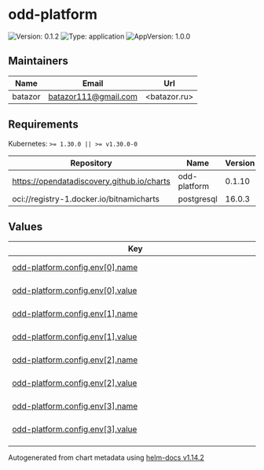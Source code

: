 # odd-platform

![Version: 0.1.2](https://img.shields.io/badge/Version-0.1.2-informational?style=flat-square) ![Type: application](https://img.shields.io/badge/Type-application-informational?style=flat-square) ![AppVersion: 1.0.0](https://img.shields.io/badge/AppVersion-1.0.0-informational?style=flat-square)

## Maintainers

| Name | Email | Url |
| ---- | ------ | --- |
| batazor | <batazor111@gmail.com> | <batazor.ru> |

## Requirements

Kubernetes: `>= 1.30.0 || >= v1.30.0-0`

| Repository | Name | Version |
|------------|------|---------|
| https://opendatadiscovery.github.io/charts | odd-platform | 0.1.10 |
| oci://registry-1.docker.io/bitnamicharts | postgresql | 16.0.3 |

## Values

<table height="400px" >
	<thead>
		<th>Key</th>
		<th>Type</th>
		<th>Default</th>
		<th>Description</th>
	</thead>
	<tbody>
		<tr>
			<td id="odd-platform--config--env[0]--name"><a href="./values.yaml#L6">odd-platform.config.env[0].name</a></td>
			<td>
string
</td>
			<td>
				<div style="max-width: 300px;">
<pre lang="json">
"OTEL_INSTRUMENTATION_COMMON_DB_STATEMENT_SANITIZER_ENABLED"
</pre>
</div>
			</td>
			<td></td>
		</tr>
		<tr>
			<td id="odd-platform--config--env[0]--value"><a href="./values.yaml#L7">odd-platform.config.env[0].value</a></td>
			<td>
string
</td>
			<td>
				<div style="max-width: 300px;">
<pre lang="json">
"true"
</pre>
</div>
			</td>
			<td></td>
		</tr>
		<tr>
			<td id="odd-platform--config--env[1]--name"><a href="./values.yaml#L8">odd-platform.config.env[1].name</a></td>
			<td>
string
</td>
			<td>
				<div style="max-width: 300px;">
<pre lang="json">
"SPRING_DATASOURCE_URL"
</pre>
</div>
			</td>
			<td></td>
		</tr>
		<tr>
			<td id="odd-platform--config--env[1]--value"><a href="./values.yaml#L9">odd-platform.config.env[1].value</a></td>
			<td>
string
</td>
			<td>
				<div style="max-width: 300px;">
<pre lang="json">
"jdbc:postgresql://odd-platform-postgresql:5432/odd-platform"
</pre>
</div>
			</td>
			<td></td>
		</tr>
		<tr>
			<td id="odd-platform--config--env[2]--name"><a href="./values.yaml#L10">odd-platform.config.env[2].name</a></td>
			<td>
string
</td>
			<td>
				<div style="max-width: 300px;">
<pre lang="json">
"SPRING_DATASOURCE_USERNAME"
</pre>
</div>
			</td>
			<td></td>
		</tr>
		<tr>
			<td id="odd-platform--config--env[2]--value"><a href="./values.yaml#L11">odd-platform.config.env[2].value</a></td>
			<td>
string
</td>
			<td>
				<div style="max-width: 300px;">
<pre lang="json">
"odd-platform"
</pre>
</div>
			</td>
			<td></td>
		</tr>
		<tr>
			<td id="odd-platform--config--env[3]--name"><a href="./values.yaml#L12">odd-platform.config.env[3].name</a></td>
			<td>
string
</td>
			<td>
				<div style="max-width: 300px;">
<pre lang="json">
"SPRING_DATASOURCE_PASSWORD"
</pre>
</div>
			</td>
			<td></td>
		</tr>
		<tr>
			<td id="odd-platform--config--env[3]--value"><a href="./values.yaml#L13">odd-platform.config.env[3].value</a></td>
			<td>
string
</td>
			<td>
				<div style="max-width: 300px;">
<pre lang="json">
"odd-platform"
</pre>
</div>
			</td>
			<td></td>
		</tr>
		<tr>
			<td id="odd-platform--enabled"><a href="./values.yaml#L2">odd-platform.enabled</a></td>
			<td>
bool
</td>
			<td>
				<div style="max-width: 300px;">
<pre lang="json">
true
</pre>
</div>
			</td>
			<td></td>
		</tr>
		<tr>
			<td id="odd-platform--ingress--annotations--"cert-manager--io/cluster-issuer""><a href="./values.yaml#L20">odd-platform.ingress.annotations."cert-manager.io/cluster-issuer"</a></td>
			<td>
string
</td>
			<td>
				<div style="max-width: 300px;">
<pre lang="json">
"cert-manager-production"
</pre>
</div>
			</td>
			<td></td>
		</tr>
		<tr>
			<td id="odd-platform--ingress--annotations--"nginx--ingress--kubernetes--io/enable-opentelemetry""><a href="./values.yaml#L22">odd-platform.ingress.annotations."nginx.ingress.kubernetes.io/enable-opentelemetry"</a></td>
			<td>
string
</td>
			<td>
				<div style="max-width: 300px;">
<pre lang="json">
"true"
</pre>
</div>
			</td>
			<td></td>
		</tr>
		<tr>
			<td id="odd-platform--ingress--annotations--"nginx--ingress--kubernetes--io/enable-owasp-core-rules""><a href="./values.yaml#L21">odd-platform.ingress.annotations."nginx.ingress.kubernetes.io/enable-owasp-core-rules"</a></td>
			<td>
string
</td>
			<td>
				<div style="max-width: 300px;">
<pre lang="json">
"true"
</pre>
</div>
			</td>
			<td></td>
		</tr>
		<tr>
			<td id="odd-platform--ingress--className"><a href="./values.yaml#L17">odd-platform.ingress.className</a></td>
			<td>
string
</td>
			<td>
				<div style="max-width: 300px;">
<pre lang="json">
"nginx"
</pre>
</div>
			</td>
			<td></td>
		</tr>
		<tr>
			<td id="odd-platform--ingress--enabled"><a href="./values.yaml#L16">odd-platform.ingress.enabled</a></td>
			<td>
bool
</td>
			<td>
				<div style="max-width: 300px;">
<pre lang="json">
true
</pre>
</div>
			</td>
			<td></td>
		</tr>
		<tr>
			<td id="odd-platform--ingress--hosts[0]--host"><a href="./values.yaml#L25">odd-platform.ingress.hosts[0].host</a></td>
			<td>
string
</td>
			<td>
				<div style="max-width: 300px;">
<pre lang="json">
"odd.shortlink.best"
</pre>
</div>
			</td>
			<td></td>
		</tr>
		<tr>
			<td id="odd-platform--ingress--hosts[0]--paths[0]--path"><a href="./values.yaml#L27">odd-platform.ingress.hosts[0].paths[0].path</a></td>
			<td>
string
</td>
			<td>
				<div style="max-width: 300px;">
<pre lang="json">
"/"
</pre>
</div>
			</td>
			<td></td>
		</tr>
		<tr>
			<td id="odd-platform--ingress--hosts[0]--paths[0]--pathType"><a href="./values.yaml#L28">odd-platform.ingress.hosts[0].paths[0].pathType</a></td>
			<td>
string
</td>
			<td>
				<div style="max-width: 300px;">
<pre lang="json">
"ImplementationSpecific"
</pre>
</div>
			</td>
			<td></td>
		</tr>
		<tr>
			<td id="odd-platform--ingress--tls[0]--hosts[0]"><a href="./values.yaml#L33">odd-platform.ingress.tls[0].hosts[0]</a></td>
			<td>
string
</td>
			<td>
				<div style="max-width: 300px;">
<pre lang="json">
"odd.shortlink.best"
</pre>
</div>
			</td>
			<td></td>
		</tr>
		<tr>
			<td id="odd-platform--ingress--tls[0]--secretName"><a href="./values.yaml#L31">odd-platform.ingress.tls[0].secretName</a></td>
			<td>
string
</td>
			<td>
				<div style="max-width: 300px;">
<pre lang="json">
"odd-ingress-tls"
</pre>
</div>
			</td>
			<td></td>
		</tr>
		<tr>
			<td id="odd-platform--resources--limits--cpu"><a href="./values.yaml#L37">odd-platform.resources.limits.cpu</a></td>
			<td>
string
</td>
			<td>
				<div style="max-width: 300px;">
<pre lang="json">
"100m"
</pre>
</div>
			</td>
			<td></td>
		</tr>
		<tr>
			<td id="odd-platform--resources--limits--memory"><a href="./values.yaml#L38">odd-platform.resources.limits.memory</a></td>
			<td>
string
</td>
			<td>
				<div style="max-width: 300px;">
<pre lang="json">
"128Mi"
</pre>
</div>
			</td>
			<td></td>
		</tr>
		<tr>
			<td id="odd-platform--resources--requests--cpu"><a href="./values.yaml#L40">odd-platform.resources.requests.cpu</a></td>
			<td>
string
</td>
			<td>
				<div style="max-width: 300px;">
<pre lang="json">
"100m"
</pre>
</div>
			</td>
			<td></td>
		</tr>
		<tr>
			<td id="odd-platform--resources--requests--memory"><a href="./values.yaml#L41">odd-platform.resources.requests.memory</a></td>
			<td>
string
</td>
			<td>
				<div style="max-width: 300px;">
<pre lang="json">
"128Mi"
</pre>
</div>
			</td>
			<td></td>
		</tr>
	</tbody>
</table>

----------------------------------------------
Autogenerated from chart metadata using [helm-docs v1.14.2](https://github.com/norwoodj/helm-docs/releases/v1.14.2)
